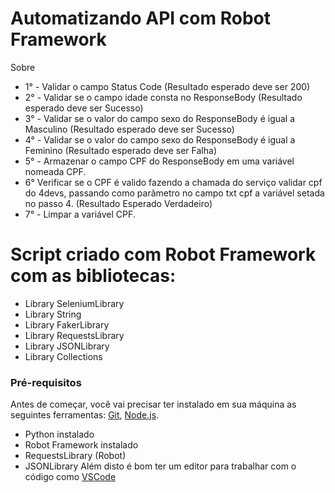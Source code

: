 # Automatizando API com Robot Framework
 Sobre
 * 1° - Validar o campo Status Code (Resultado esperado deve ser 200)
 * 2° - Validar se o campo idade consta no ResponseBody (Resultado esperado deve ser Sucesso)
 * 3° - Validar se o valor do campo sexo do ResponseBody é igual a Masculino (Resultado esperado deve ser Sucesso)
 * 4° - Validar se o valor do campo sexo do ResponseBody é igual a Feminino (Resultado esperado deve ser Falha)
 * 5° - Armazenar o campo CPF do ResponseBody em uma variável nomeada CPF.
 * 6° Verificar se o CPF é valido fazendo a chamada do serviço validar cpf do 4devs, passando como parâmetro no campo txt cpf a variável setada no passo 4. (Resultado Esperado Verdadeiro)
 * 7° - Limpar a variável CPF.

 # Script criado com Robot Framework com as bibliotecas:
  * Library         SeleniumLibrary 
  * Library         String
  * Library         FakerLibrary
  * Library         RequestsLibrary
  * Library         JSONLibrary    
  * Library         Collections

### Pré-requisitos
Antes de começar, você vai precisar ter instalado em sua máquina as seguintes ferramentas:
[Git](https://git-scm.com), [Node.js](https://nodejs.org/en/). 
  * Python instalado
  * Robot Framework instalado
  * RequestsLibrary (Robot)
  * JSONLibrary
Além disto é bom ter um editor para trabalhar com o código como [VSCode](https://code.visualstudio.com)
